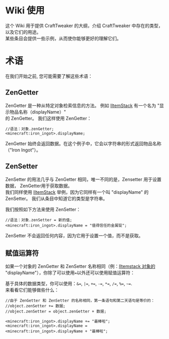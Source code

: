 # Wiki 使用

这个 Wiki 用于提供 CraftTweaker 的大纲，介绍 CraftTweaker 中存在的类型，以及它们的用途。  
某些条目会提供一些示例，从而使你能够更好的理解它们。

# 术语

在我们开始之前, 您可能需要了解这些术语：

## ZenGetter

ZenGetter 是一种从特定对象检索信息的方法。 例如 [IItemStack](/Vanilla/Items/IItemStack/) 有一个名为 "显示物品名称（displayName）"  
的 ZenGetter。 我们这样使用 ZenGetter：

    //语法：对象.zenGetter;
    <minecraft:iron_ingot>.displayName;
    

ZenGetter 始终会返回数据。在这个例子中，它会以字符串的形式返回物品名称（"Iron Ingot"）。

## ZenSetter

ZenSetter 的用法几乎与 ZenGetter 相同，唯一不同的是，Zensetter 用于设置数据， ZenGetter用于获取数据。  
我们同样使用 [IItemStack](/Vanilla/Items/IItemStack/) 举例，因为它同样有一个叫 "displayName" 的 ZenSetter。 我们从条目中知道它的类型是字符串。

我们按照如下方法来使用 ZenSetter：

    //语法：对象.zenSetter = 新的值;
    <minecraft:iron_ingot>.displayName = "值得信任的金属锭";
    

ZenSetter 不会返回任何内容，因为它用于设置一个值，而不是获取。

## 赋值运算符

如果一个对象的 ZenGetter 和 ZenSetter 名称相同（例：[IItemstack 对象的](/Vanilla/Items/IItemStack/) "displayName"），你除了可以使用`=`以外还可以使用赋值运算符：

基于具体的数据类型，你可以使用：`&=`, `|=`, `+=`, `-=`, `*=`, `/=`, `%=`, `~=`.  
来看看它们能够做些什么：

    //由于 ZenGetter 和 ZenSetter 的名称相同，第一条语句和第二天语句是等价的：
    //object.zenSetter += 数据;
    //object.zenSetter = object.zenGetter + 数据;
    
    <minecraft:iron_ingot>.displayName += "最棒啦";
    <minecraft:iron_ingot>.displayName = <minecraft:iron_ingot>.displayName + "最棒啦";